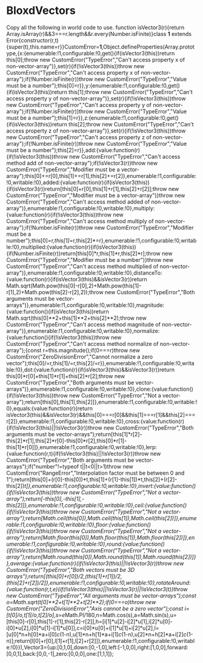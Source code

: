 # BloxdVectors
Copy all the following in world code to use.
  function isVector3(r){return Array.isArray(r)&&3===r.length&&r.every(Number.isFinite)}class __1__ extends Error{constructor(r,t){super(t),this.name=r}}CustomError=__1__,Object.defineProperties(Array.prototype,{x:{enumerable:!1,configurable:!0,get(){if(isVector3(this))return this[0];throw new CustomError("TypeError","Can't access property x of non-vector-array")},set(r){if(!isVector3(this))throw new CustomError("TypeError","Can't access property x of non-vector-array");if(!Number.isFinite(r))throw new CustomError("TypeError","Value must be a number");this[0]=r}},y:{enumerable:!1,configurable:!0,get(){if(isVector3(this))return this[1];throw new CustomError("TypeError","Can't access property y of non-vector-array")},set(r){if(!isVector3(this))throw new CustomError("TypeError","Can't access property y of non-vector-array");if(!Number.isFinite(r))throw new CustomError("TypeError","Value must be a number");this[1]=r}},z:{enumerable:!1,configurable:!0,get(){if(isVector3(this))return this[2];throw new CustomError("TypeError","Can't access property z of non-vector-array")},set(r){if(!isVector3(this))throw new CustomError("TypeError","Can't access property z of non-vector-array");if(!Number.isFinite(r))throw new CustomError("TypeError","Value must be a number");this[2]=r}},add:{value:function(r){if(!isVector3(this))throw new CustomError("TypeError","Can't access method add of non-vector-array");if(!isVector3(r))throw new CustomError("TypeError","Modifier must be a vector-array");this[0]+=r[0],this[1]+=r[1],this[2]+=r[2]},enumerable:!1,configurable:!0,writable:!0},added:{value:function(r){if(isVector3(this)){if(isVector3(r))return[this[0]+r[0],this[1]+r[1],this[2]+r[2]];throw new CustomError("TypeError","Modifier must be a vector-array")}throw new CustomError("TypeError","Can't access method added of non-vector-array")},enumerable:!1,configurable:!0,writable:!0},multiply:{value:function(r){if(!isVector3(this))throw new CustomError("TypeError","Can't access method multiply of non-vector-array");if(!Number.isFinite(r))throw new CustomError("TypeError","Modifier must be a number");this[0]*=r,this[1]*=r,this[2]*=r},enumerable:!1,configurable:!0,writable:!0},multiplied:{value:function(r){if(isVector3(this)){if(Number.isFinite(r))return[this[0]*r,this[1]*r,this[2]*r];throw new CustomError("TypeError","Modifier must be a number")}throw new CustomError("TypeError","Can't access method multiplied of non-vector-array")},enumerable:!1,configurable:!0,writable:!0},distanceTo:{value:function(r){if(isVector3(this)&&isVector3(r))return Math.sqrt(Math.pow(this[0]-r[0],2)+Math.pow(this[1]-r[1],2)+Math.pow(this[2]-r[2],2));throw new CustomError("TypeError","Both arguments must be vector-arrays")},enumerable:!1,configurable:!0,writable:!0},magnitude:{value:function(){if(isVector3(this))return Math.sqrt(this[0]**2+this[1]**2+this[2]**2);throw new CustomError("TypeError","Can't access method magnitude of non-vector-array")},enumerable:!1,configurable:!0,writable:!0},normalize:{value:function(){if(!isVector3(this))throw new CustomError("TypeError","Can't access method normalize of non-vector-array");{const r=this.magnitude();if(0===r)throw new CustomError("ZeroDivisionError","Cannot normalize a zero vector");this[0]/=r,this[1]/=r,this[2]/=r}},enumerable:!1,configurable:!0,writable:!0},dot:{value:function(r){if(isVector3(this)&&isVector3(r))return this[0]*r[0]+this[1]*r[1]+this[2]*r[2];throw new CustomError("TypeError","Both arguments must be vector-arrays")},enumerable:!1,configurable:!0,writable:!0},clone:{value:function(){if(!isVector3(this))throw new CustomError("TypeError","Not a vector-array");return[this[0],this[1],this[2]]},enumerable:!1,configurable:!0,writable:!0},equals:{value:function(r){return isVector3(this)&&isVector3(r)&&this[0]===r[0]&&this[1]===r[1]&&this[2]===r[2]},enumerable:!1,configurable:!0,writable:!0},cross:{value:function(r){if(!isVector3(this)||!isVector3(r))throw new CustomError("TypeError","Both arguments must be vector-arrays");return[this[1]*r[2]-this[2]*r[1],this[2]*r[0]-this[0]*r[2],this[0]*r[1]-this[1]*r[0]]},enumerable:!1,configurable:!0,writable:!0},lerp:{value:function(r,t){if(!isVector3(this)||!isVector3(r))throw new CustomError("TypeError","Both arguments must be vector-arrays");if("number"!=typeof t||t<0||t>1)throw new CustomError("RangeError","Interpolation factor must be between 0 and 1");return[this[0]+(r[0]-this[0])*t,this[1]+(r[1]-this[1])*t,this[2]+(r[2]-this[2])*t]},enumerable:!1,configurable:!0,writable:!0},invert:{value:function(){if(!isVector3(this))throw new CustomError("TypeError","Not a vector-array");return[-this[0],-this[1],-this[2]]},enumerable:!1,configurable:!0,writable:!0},ceil:{value:function(){if(!isVector3(this))throw new CustomError("TypeError","Not a vector-array");return[Math.ceil(this[0]),Math.ceil(this[1]),Math.ceil(this[2])]},enumerable:!1,configurable:!0,writable:!0},floor:{value:function(){if(!isVector3(this))throw new CustomError("TypeError","Not a vector-array");return[Math.floor(this[0]),Math.floor(this[1]),Math.floor(this[2])]},enumerable:!1,configurable:!0,writable:!0},round:{value:function(){if(!isVector3(this))throw new CustomError("TypeError","Not a vector-array");return[Math.round(this[0]),Math.round(this[1]),Math.round(this[2])]}},average:{value:function(r){if(!isVector3(this)||!isVector3(r))throw new CustomError("TypeError","Both vectors must be 3D arrays");return[(this[0]+r[0])/2,(this[1]+r[1])/2,(this[2]+r[2])/2]},enumerable:!1,configurable:!0,writable:!0},rotateAround:{value:function(r,t,e){if(!isVector3(this)||!isVector3(r)||!isVector3(t))throw new CustomError("TypeError","All arguments must be vector-arrays");const o=Math.sqrt(t[0]**2+t[1]**2+t[2]**2);if(0===o)throw new CustomError("ZeroDivisionError","Axis cannot be a zero vector");const i=[t[0]/o,t[1]/o,t[2]/o],s=e*Math.PI/180,n=Math.cos(s),a=Math.sin(s),u=[this[0]-r[0],this[1]-r[1],this[2]-r[2]],h=[i[1]*u[2]-i[2]*u[1],i[2]*u[0]-i[0]*u[2],i[0]*u[1]-i[1]*u[0]],c=i[0]*u[0]+i[1]*u[1]+i[2]*u[2],l=[u[0]*n+h[0]*a+i[0]*c*(1-n),u[1]*n+h[1]*a+i[1]*c*(1-n),u[2]*n+h[2]*a+i[2]*c*(1-n)];return[l[0]+r[0],l[1]+r[1],l[2]+r[2]]},enumerable:!1,configurable:!0,writable:!0}}),Vector3={up:[0,1,0],down:[0,-1,0],left:[-1,0,0],right:[1,0,0],forward:[0,0,1],back:[0,0,-1],zero:[0,0,0],one:[1,1,1]};
